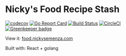 # Nicky's Food Recipe Stash

[![codecov](https://codecov.io/gh/nickysemenza/food/branch/master/graph/badge.svg)](https://codecov.io/gh/nickysemenza/food)
[![Go Report Card](https://goreportcard.com/badge/github.com/nickysemenza/food)](https://goreportcard.com/report/github.com/nickysemenza/food)
[![Build Status](https://travis-ci.org/nickysemenza/food.svg?branch=master)](https://travis-ci.org/nickysemenza/food)
[![CircleCI](https://circleci.com/gh/nickysemenza/food.svg?style=svg)](https://circleci.com/gh/nickysemenza/food) [![Greenkeeper badge](https://badges.greenkeeper.io/nickysemenza/food.svg)](https://greenkeeper.io/)

View it: [food.nickysemenza.com](https://food.nickysemenza.com/)

Built with: React + golang
